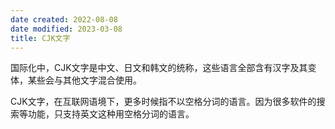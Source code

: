 ```yaml
---
date created: 2022-08-08
date modified: 2023-03-08
title: CJK文字
---
```


国际化中，CJK文字是中文、日文和韩文的统称，这些语言全部含有汉字及其变体，某些会与其他文字混合使用。

CJK文字，在互联网语境下，更多时候指不以空格分词的语言。因为很多软件的搜索等功能，只支持英文这种用空格分词的语言。
